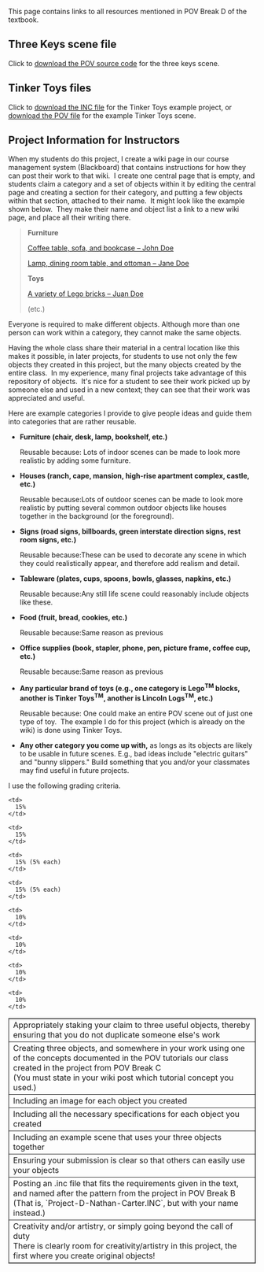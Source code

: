 
This page contains links to all resources mentioned in POV Break D of the
textbook.

## Three Keys scene file

Click to [download the POV source
code](https://www.dropbox.com/s/slfwjwfkbjixstx/three-keys.pov?dl=0) for the
three keys scene.

## Tinker Toys files

Click to [download the INC
file](https://www.dropbox.com/s/3d4cctwwo3jqbps/tinker-toy-project.inc?dl=0)
for the Tinker Toys example project, or [download the POV
file](https://www.dropbox.com/s/83lzv3qxe3v72i5/tinker-toy-scene.pov?dl=0)
for the example Tinker Toys scene.

## Project Information for Instructors

When my students do this project, I create a wiki page in our course
management system (Blackboard) that contains instructions for how they can
post their work to that wiki.  I create one central page that is empty, and
students claim a category and a set of objects within it by editing the
central page and creating a section for their category, and putting a few
objects within that section, attached to their name.  It might look like the
example shown below.  They make their name and object list a link to a new
wiki page, and place all their writing there.

> **Furniture**
>
> [Coffee table, sofa, and bookcase &#8211; John Doe](pov-break-d-resources.md)
>
> [Lamp, dining room table, and ottoman &#8211; Jane Doe](pov-break-d-resources.md)
>
> **Toys**
>
> [A variety of Lego bricks &#8211; Juan Doe](pov-break-d-resources.md)
>
> (etc.)

Everyone is required to make different objects. Although more than one
person can work within a category, they cannot make the same objects.

Having the whole class share their material in a central location like this
makes it possible, in later projects, for students to use not only the few
objects they created in this project, but the many objects created by the
entire class.  In my experience, many final projects take advantage of this
repository of objects.  It's nice for a student to see their work picked up
by someone else and used in a new context; they can see that their work was
appreciated and useful.

Here are example categories I provide to give people ideas and guide them
into categories that are rather reusable.

 * **Furniture (chair, desk, lamp, bookshelf, etc.)**

    Reusable because: Lots of indoor scenes can be made to look more
    realistic by adding some furniture.

 * **Houses (ranch, cape, mansion, high-rise apartment complex, castle,
   etc.)**

    Reusable because:Lots of outdoor scenes can be made to look more
    realistic by putting several common outdoor objects like houses together
    in the background (or the foreground).

 * **Signs (road signs, billboards, green interstate direction signs, rest
   room signs, etc.)**

    Reusable because:These can be used to decorate any scene in which they
    could realistically appear, and therefore add realism and detail.

 * **Tableware (plates, cups, spoons, bowls, glasses, napkins, etc.)**

    Reusable because:Any still life scene could reasonably include objects
    like these.

 * **Food (fruit, bread, cookies, etc.)**

    Reusable because:Same reason as previous

 * **Office supplies (book, stapler, phone, pen, picture frame, coffee cup,
   etc.)**

    Reusable because:Same reason as previous

 * **Any particular brand of toys (e.g., one category is Lego<sup>TM</sup>
   blocks, another is Tinker Toys<sup>TM</sup>, another is Lincoln
   Logs<sup>TM</sup>, etc.)**

    Reusable because: One could make an entire POV scene out of just one
    type of toy.  The example I do for this project (which is already on the
    wiki) is done using Tinker Toys.

 * **Any other category you come up with,** as longs as its objects are
   likely to be usable in future scenes. E.g., bad ideas include "electric
   guitars" and "bunny slippers." Build something that you and/or your
   classmates may find useful in future projects.

I use the following grading criteria.

<table border="1" cellspacing="0" cellpadding="5">
  <tr>
    <td>
      Appropriately staking your claim to three useful objects, thereby ensuring that you do not duplicate someone else's work
    </td>

    <td>
      15%
    </td>
  </tr>

  <tr>
    <td>
      Creating three objects, and somewhere in your work using one of the concepts documented in the POV tutorials our class created in the project from POV Break C<br /> (You must state in your wiki post which tutorial concept you used.)
    </td>

    <td>
      15%
    </td>
  </tr>

  <tr>
    <td>
      Including an image for each object you created
    </td>

    <td>
      15% (5% each)
    </td>
  </tr>

  <tr>
    <td>
      Including all the necessary specifications for each object you created
    </td>

    <td>
      15% (5% each)
    </td>
  </tr>

  <tr>
    <td>
      Including an example scene that uses your three objects together
    </td>

    <td>
      10%
    </td>
  </tr>

  <tr>
    <td>
      Ensuring your submission is clear so that others can easily use your objects
    </td>

    <td>
      10%
    </td>
  </tr>

  <tr>
    <td>
      Posting an .inc file that fits the requirements given in the text, and named after the pattern from the project in POV Break B<br /> (That is, `Project-D-Nathan-Carter.INC`, but with your name instead.)
    </td>

    <td>
      10%
    </td>
  </tr>

  <tr>
    <td>
      Creativity and/or artistry, or simply going beyond the call of duty<br /> There is clearly room for creativity/artistry in this project, the first where you create original objects!
    </td>

    <td>
      10%
    </td>
  </tr>
</table>

